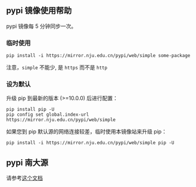 ## pypi 镜像使用帮助

pypi 镜像每 5 分钟同步一次。

### 临时使用

```
pip install -i https://mirror.nju.edu.cn/pypi/web/simple some-package
```

注意，`simple` 不能少, 是 `https` 而不是 `http`

### 设为默认

升级 pip 到最新的版本 (>=10.0.0) 后进行配置：

```
pip install pip -U
pip config set global.index-url https://mirror.nju.edu.cn/pypi/web/simple
```

如果您到 pip 默认源的网络连接较差，临时使用本镜像站来升级 pip：

```
pip install -i https://mirror.nju.edu.cn/pypi/web/simple pip -U
```
## pypi 南大源

请参考[这个文档](https://doc.nju.edu.cn/books/35f4a/page/pypi)


